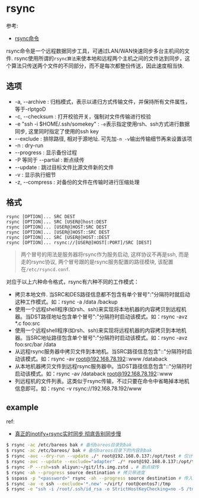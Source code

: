 # rsync
参考:
- [rsync命令](https://man.linuxde.net/rsync)

rsync命令是一个远程数据同步工具，可通过LAN/WAN快速同步多台主机间的文件. rsync使用所谓的`rsync算法`来使本地和远程两个主机之间的文件达到同步，这个算法只传送两个文件的不同部分，而不是每次都整份传送，因此速度相当快.

## 选项
- -a, --archive : 归档模式，表示以递归方式传输文件，并保持所有文件属性，等于-rlptgoD
- -c, --checksum : 打开校验开关，强制对文件传输进行校验
- -e "ssh -i $HOME/.ssh/somekey" : `-e`表示指定使用rsh、ssh方式进行数据同步, 这里同时指定了使用的ssh key
- --exclude : 排除路径, 相对于源地址. 可先加`-n -v`输出传输细节再来设置该项
- -n : dry-run
- --progress : 显示备份过程
- -P 等同于 --partial : 断点续传
- --update : 跳过目标文件比源文件新的文件
- -v : 显示执行细节
- -z, --compress : 对备份的文件在传输时进行压缩处理

## 格式
```
rsync [OPTION]... SRC DEST
rsync [OPTION]... SRC [USER@]host:DEST
rsync [OPTION]... [USER@]HOST:SRC DEST
rsync [OPTION]... [USER@]HOST::SRC DEST
rsync [OPTION]... SRC [USER@]HOST::DEST
rsync [OPTION]... rsync://[USER@]HOST[:PORT]/SRC [DEST]
```

> 两个冒号的用法是服务器将rsync作为服务启动, 这样协议不再是ssh, 而是走的rsync协议, 两个冒号跟的是rsync服务配置的路径模块, 该配置在`/etc/rsyncd.conf`.

对应于以上六种命令格式，rsync有六种不同的工作模式：
- 拷贝本地文件. 当SRC和DES路径信息都不包含有单个冒号":"分隔符时就启动这种工作模式。如：rsync -a /data /backup
- 使用一个远程shell程序(如rsh、ssh)来实现将本地机器的内容拷贝到远程机器。当DST路径地址包含单个冒号":"分隔符时启动该模式。如：rsync -avz *.c foo:src
- 使用一个远程shell程序(如rsh、ssh)来实现将远程机器的内容拷贝到本地机器。当SRC地址路径包含单个冒号":"分隔符时启动该模式。如：rsync -avz foo:src/bar /data
- 从远程rsync服务器中拷贝文件到本地机。当SRC路径信息包含"::"分隔符时启动该模式。如：rsync -av root@192.168.78.192::www /databack
- 从本地机器拷贝文件到远程rsync服务器中。当DST路径信息包含"::"分隔符时启动该模式。如：rsync -av /databack root@192.168.78.192::www
- 列远程机的文件列表。这类似于rsync传输，不过只要在命令中省略掉本地机信息即可。如：rsync -v rsync://192.168.78.192/www

## example
ref:
- [真正的inotify+rsync实时同步 彻底告别同步慢](https://cloud.tencent.com/developer/article/1373541)

```bash
$ rsync -ac /etc/bareos bak # 备份bareos目录到bak
$ rsync -ac /etc/bareos/ bak # 备份bareos目录下的内容到bak
$ rsync -avc --dry-run --update ./* root@192.168.0.137:/opt/test # 仅计算同步
$ rsync -avc --update --exclude="adapter" ./* root@192.168.0.137:/opt/test # 会排除./adapter
$ rsync -P --rsh=ssh aliyun:~/git/lfs.img.zstd . # 断点续传
$ rsync -ah --progress source destination # 拷贝带进度
$ sspass -p "<password>" rsync -ah --progress source destination # 传入ssh password
$ rsync -av -e ssh --exclude='*.new' ~/virt/ root@centos7:/tmp
$ rsync -e "ssh -i /root/.ssh/id_rsa -o StrictHostKeyChecking=no -S /tmp/fuck" --archive --compress --timeout=10 go.md root@192.168.16.76:~
```